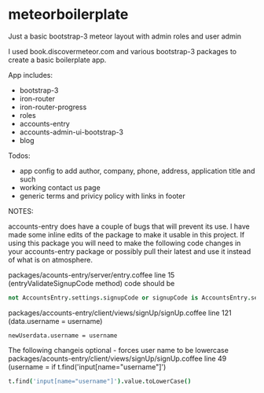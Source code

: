 meteorboilerplate
============

Just a basic bootstrap-3 meteor layout with admin roles and user admin

I used book.discovermeteor.com and various bootstrap-3 packages to create a basic boilerplate app.

App includes:

  * bootstrap-3
  * iron-router
  * iron-router-progress
  * roles
  * accounts-entry
  * accounts-admin-ui-bootstrap-3
  * blog

Todos:

  * <in progress> app config to add author, company, phone, address, application title and such
  * working contact us page
  * generic terms and privicy policy with links in footer

NOTES:

accounts-entry does have a couple of bugs that will prevent its use. I have made some inline edits of the package to make it usable in this project. If using this package you will need to make the following code changes in your accounts-entry package or possibly pull their latest and use it instead of what is on atmosphere.

packages/acounts-entry/server/entry.coffee line 15 (entryValidateSignupCode method) code should be
```coffee
not AccountsEntry.settings.signupCode or signupCode is AccountsEntry.settings.signupCode 
```

packages/accounts-entry/client/views/signUp/signUp.coffee line 121 (data.username = username)
```
newUserdata.username = username
```

The following changeis optional - forces user name to be lowercase
packages/acounts-entry/client/views/signUp/signUp.coffee line 49 (username = if t.find('input[name="username"]')
```coffee
t.find('input[name="username"]').value.toLowerCase()
```
